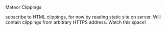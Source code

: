 Meteor Clippings

subscribe to HTML clippings, for now by reading static site on server.
Will contain clippings from arbitrary HTTPS address. Watch  this space!
